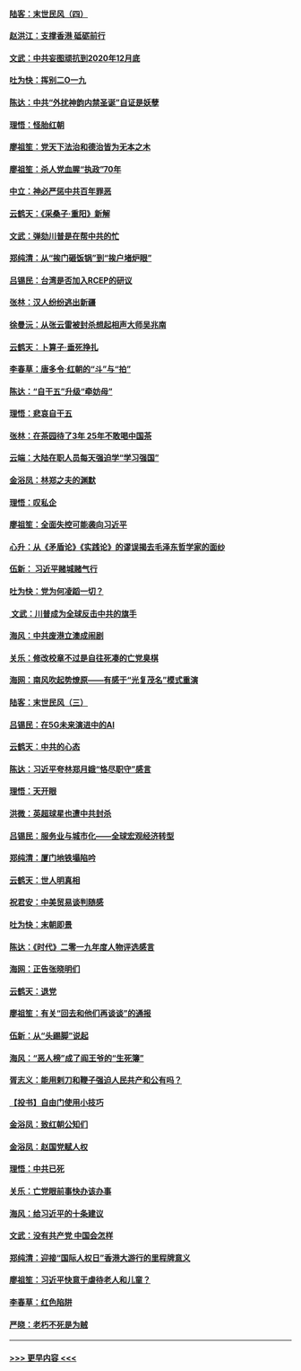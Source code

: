 #### [陆客：末世民风（四）](../pages/nsc993/n11749203.md?t=12280744) 
#### [赵洪江：支撑香港 砥砺前行](../pages/nsc993/n11748482.md?t=12280744) 
#### [文武：中共妄图顽抗到2020年12月底](../pages/nsc993/n11748446.md?t=12280744) 
#### [吐为快：挥别二O一九](../pages/nsc993/n11748411.md?t=12280744) 
#### [陈达：中共“外扰神韵内禁圣诞”自证是妖孽](../pages/nsc993/n11748226.md?t=12280744) 
#### [理悟：怪胎红朝](../pages/nsc993/n11748206.md?t=12280744) 
#### [廖祖笙：党天下法治和德治皆为无本之木](../pages/nsc993/n11748135.md?t=12280744) 
#### [廖祖笙：杀人党血腥“执政”70年](../pages/nsc993/n11745144.md?t=12280744) 
#### [中立：神必严惩中共百年罪恶](../pages/nsc993/n11744970.md?t=12280744) 
#### [云鹤天：《采桑子‧重阳》新解](../pages/nsc993/n11744948.md?t=12280744) 
#### [文武：弹劾川普是在帮中共的忙](../pages/nsc993/n11744758.md?t=12280744) 
#### [郑纯清：从“挨门砸饭锅”到“挨户堵炉眼”](../pages/nsc993/n11744745.md?t=12280744) 
#### [吕锡民：台湾是否加入RCEP的研议](../pages/nsc993/n11744701.md?t=12280744) 
#### [张林：汉人纷纷逃出新疆](../pages/nsc993/n11743530.md?t=12280744) 
#### [徐曼沅：从张云雷被封杀想起相声大师吴兆南](../pages/nsc993/n11741816.md?t=12280744) 
#### [云鹤天：卜算子‧垂死挣扎](../pages/nsc993/n11739956.md?t=12280744) 
#### [李春草：唐多令‧红朝的“斗”与“拍”](../pages/nsc993/n11739830.md?t=12280744) 
#### [陈达：“自干五”升级“牵妨母”](../pages/nsc993/n11739724.md?t=12280744) 
#### [理悟：悲哀自干五](../pages/nsc993/n11739547.md?t=12280744) 
#### [张林：在茶园待了3年 25年不敢喝中国茶](../pages/nsc993/n11739240.md?t=12280744) 
#### [云端：大陆在职人员每天强迫学“学习强国”](../pages/nsc993/n11738735.md?t=12280744) 
#### [金浴凤：林郑之夫的渊默](../pages/nsc993/n11737735.md?t=12280744) 
#### [理悟：叹私企](../pages/nsc993/n11737715.md?t=12280744) 
#### [廖祖笙：全面失控可能袭向习近平](../pages/nsc993/n11737704.md?t=12280744) 
#### [心升：从《矛盾论》《实践论》的谬误揭去毛泽东哲学家的面纱](../pages/nsc993/n11736962.md?t=12280744) 
#### [伍新： 习近平赌城赌气行](../pages/nsc993/n11736929.md?t=12280744) 
#### [吐为快：党为何凌蹈一切？](../pages/nsc993/n11736915.md?t=12280744) 
#### [ 文武：川普成为全球反击中共的旗手](../pages/nsc993/n11736882.md?t=12280744) 
#### [海风：中共废港立澳成闹剧](../pages/nsc993/n11735857.md?t=12280744) 
#### [关乐：修改校章不过是自往死凑的亡党臭棋](../pages/nsc993/n11735097.md?t=12280744) 
#### [海网：南风吹起势燎原——有感于“光复茂名”模式重演](../pages/nsc993/n11732308.md?t=12280744) 
#### [陆客：末世民风（三）](../pages/nsc993/n11732211.md?t=12280744) 
#### [吕锡民：在5G未来演进中的AI](../pages/nsc993/n11730010.md?t=12280744) 
#### [云鹤天：中共的心态](../pages/nsc993/n11729906.md?t=12280744) 
#### [陈达：习近平夸林郑月娥“恪尽职守”感言](../pages/nsc993/n11729881.md?t=12280744) 
#### [理悟：天开眼](../pages/nsc993/n11729699.md?t=12280744) 
#### [洪微：英超球星也遭中共封杀](../pages/nsc993/n11727243.md?t=12280744) 
#### [吕锡民：服务业与城市化——全球宏观经济转型](../pages/nsc993/n11725845.md?t=12280744) 
#### [郑纯清：厦门地铁塌陷吟](../pages/nsc993/n11725813.md?t=12280744) 
#### [云鹤天：世人明真相](../pages/nsc993/n11725621.md?t=12280744) 
#### [祝君安：中美贸易谈判随感](../pages/nsc993/n11725609.md?t=12280744) 
#### [吐为快：末朝即景](../pages/nsc993/n11723365.md?t=12280744) 
#### [陈达：《时代》二零一九年度人物评选感言](../pages/nsc993/n11723337.md?t=12280744) 
#### [海网：正告张晓明们](../pages/nsc993/n11723228.md?t=12280744) 
#### [云鹤天：退党](../pages/nsc993/n11723056.md?t=12280744) 
#### [廖祖笙：有关“回去和他们再谈谈”的通报](../pages/nsc993/n11722442.md?t=12280744) 
#### [伍新：从“头踢脚”说起](../pages/nsc993/n11722429.md?t=12280744) 
#### [海风：“恶人榜”成了阎王爷的“生死簿”](../pages/nsc993/n11722272.md?t=12280744) 
#### [胥志义：能用剌刀和鞭子强迫人民共产和公有吗？](../pages/nsc993/n11720569.md?t=12280744) 
#### [【投书】自由门使用小技巧](../pages/nsc993/n11720180.md?t=12280744) 
#### [金浴凤：致红朝公知们](../pages/nsc993/n11720563.md?t=12280744) 
#### [金浴凤：赵国党赋人权](../pages/nsc993/n11720533.md?t=12280744) 
#### [理悟：中共已死](../pages/nsc993/n11720233.md?t=12280744) 
#### [关乐：亡党眼前事快办该办事](../pages/nsc993/n11719160.md?t=12280744) 
#### [海风：给习近平的十条建议](../pages/nsc993/n11717616.md?t=12280744) 
#### [文武：没有共产党 中国会怎样](../pages/nsc993/n11717584.md?t=12280744) 
#### [郑纯清：迎接“国际人权日”香港大游行的里程牌意义](../pages/nsc993/n11717417.md?t=12280744) 
#### [廖祖笙：习近平快意于虐待老人和儿童？](../pages/nsc993/n11715313.md?t=12280744) 
#### [李春草：红色陷阱](../pages/nsc993/n11715029.md?t=12280744) 
#### [严晓：老朽不死是为贼](../pages/nsc993/n11712910.md?t=12280744) 

----
#### [ >>> 更早内容 <<< ](../indexes/nsc993-earlier.md)
